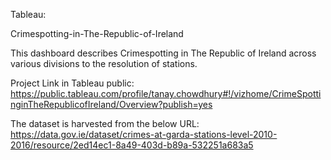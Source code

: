 Tableau:

Crimespotting-in-The-Republic-of-Ireland

This dashboard describes Crimespotting in The Republic of Ireland across various divisions to the resolution of stations.

Project Link in Tableau public: https://public.tableau.com/profile/tanay.chowdhury#!/vizhome/CrimeSpottinginTheRepublicofIreland/Overview?publish=yes

The dataset is harvested from the below URL: https://data.gov.ie/dataset/crimes-at-garda-stations-level-2010-2016/resource/2ed14ec1-8a49-403d-b89a-532251a683a5
